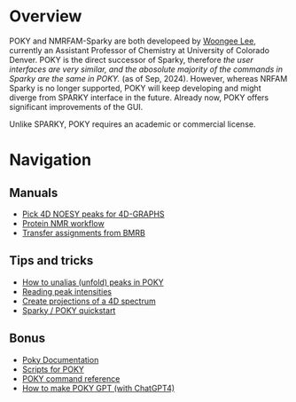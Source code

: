 Overview
=================

POKY and NMRFAM-Sparky are both developeed by [Woongee Lee](https://www.linkedin.com/in/woongheelee), currently an Assistant Professor of Chemistry at University of Colorado Denver. POKY is the direct successor of Sparky, therefore *the user interfaces are very similar, and the abosolute majority of the commands in Sparky are the same in POKY.* (as of Sep, 2024). However, whereas NRFAM Sparky is no longer supported, POKY will keep developing and might diverge from SPARKY interface in the future. Already now, POKY offers significant improvements of the GUI. 

Unlike SPARKY, POKY requires an academic or commercial license. 

Navigation
========================

## Manuals
* [Pick 4D NOESY peaks for 4D-GRAPHS](./Peak_picking_4D_spectrum.md)
* [Protein NMR workflow](./Protein_NMR_workflow.md)
* [Transfer assignments from BMRB](./Transfer_BMRB_assignments.md)

## Tips and tricks
* [How to unalias (unfold) peaks in POKY](./Unfold_Peaks.md)
* [Reading peak intensities](./Read_peak_intensities.md)
* [Create projections of a 4D spectrum](./Create_2D_projections_from_4D_spectrum.md)
* [Sparky / POKY quickstart](./Quickstart.md)

## Bonus
* [Poky Documentation](./POKY/doc/POKY_documentation.pdf)
* [Scripts for POKY](./POKY/scripts)
* [POKY command reference](./Common_Commands.md)
* [How to make POKY GPT (with ChatGPT4)](./Create_ChatGPT4_documentation_model.md)